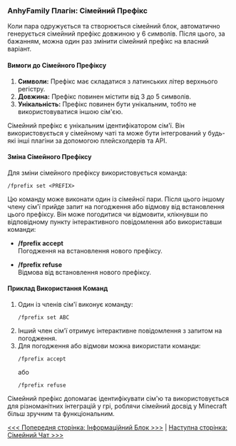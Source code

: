 ### AnhyFamily Плагін: Сімейний Префікс

Коли пара одружується та створюється сімейний блок, автоматично генерується сімейний префікс довжиною у 6 символів. Після цього, за бажанням, можна один раз змінити сімейний префікс на власний варіант.

#### Вимоги до Сімейного Префіксу

1. **Символи:** Префікс має складатися з латинських літер верхнього регістру.
2. **Довжина:** Префікс повинен містити від 3 до 5 символів.
3. **Унікальність:** Префікс повинен бути унікальним, тобто не використовуватися іншою сім'єю.

Сімейний префікс є унікальним ідентифікатором сім'ї. Він використовується у сімейному чаті та може бути інтегрований у будь-які інші плагіни за допомогою плейсхолдерів та API.

#### Зміна Сімейного Префіксу

Для зміни сімейного префіксу використовується команда:

```
/fprefix set <PREFIX>
```

Цю команду може виконати один із сімейної пари. Після цього іншому члену сім'ї прийде запит на погодження або відмову від встановлення цього префіксу. Він може погодитися чи відмовити, клікнувши по відповідному пункту інтерактивного повідомлення або використавши команди:

- **/fprefix accept**  
  Погодження на встановлення нового префіксу.

- **/fprefix refuse**  
  Відмова від встановлення нового префіксу.

#### Приклад Використання Команд

1. Один із членів сім'ї виконує команду:
   ```
   /fprefix set ABC
   ```
2. Інший член сім'ї отримує інтерактивне повідомлення з запитом на погодження.
3. Для погодження або відмови можна використати команди:
   ```
   /fprefix accept
   ```
   або
   ```
   /fprefix refuse
   ```

Сімейний префікс допомагає ідентифікувати сім'ю та використовується для різноманітних інтеграцій у грі, роблячи сімейний досвід у Minecraft більш зручним та функціональним.

[<<< Попередня сторінка: Інформаційний Блок >>>](info.md) | [Наступна сторінка: Сімейний Чат >>>](chat.md)